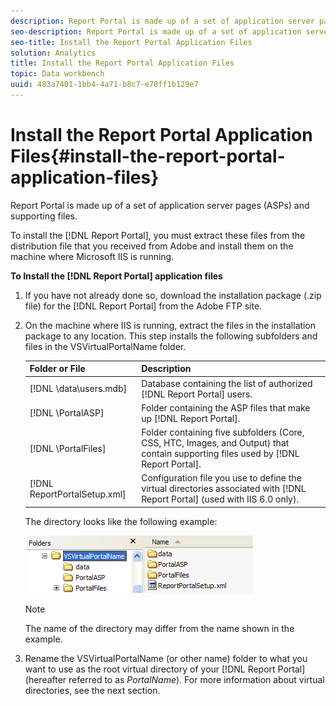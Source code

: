 ```yaml
---
description: Report Portal is made up of a set of application server pages (ASPs) and supporting files.
seo-description: Report Portal is made up of a set of application server pages (ASPs) and supporting files.
seo-title: Install the Report Portal Application Files
solution: Analytics
title: Install the Report Portal Application Files
topic: Data workbench
uuid: 483a7401-1bb4-4a71-b8c7-e70ff1b129e7
---
```


# Install the Report Portal Application Files{#install-the-report-portal-application-files}

Report Portal is made up of a set of application server pages (ASPs) and supporting files.

To install the [!DNL Report Portal], you must extract these files from the distribution file that you received from Adobe and install them on the machine where Microsoft IIS is running.

**To Install the [!DNL Report Portal] application files** 

1. If you have not already done so, download the installation package (.zip file) for the [!DNL Report Portal] from the Adobe FTP site.
1. On the machine where IIS is running, extract the files in the installation package to any location. This step installs the following subfolders and files in the VSVirtualPortalName folder.

   |  Folder or File  | Description  |
   |---|---|
   |  [!DNL \data\users.mdb]  |Database containing the list of authorized [!DNL Report Portal] users.  |
   |  [!DNL \PortalASP\]  |Folder containing the ASP files that make up [!DNL Report Portal].  |
   |  [!DNL \PortalFiles\]  |Folder containing five subfolders (Core, CSS, HTC, Images, and Output) that contain supporting files used by [!DNL Report Portal].  |
   |  [!DNL ReportPortalSetup.xml]  |Configuration file you use to define the virtual directories associated with [!DNL Report Portal] (used with IIS 6.0 only).  |

   The directory looks like the following example:

   ![](assets/rptPort_scrn_installDir.png)

   >[!NOTE]
   >
   >The name of the directory may differ from the name shown in the example.

1. Rename the VSVirtualPortalName (or other name) folder to what you want to use as the root virtual directory of your [!DNL Report Portal] (hereafter referred to as *PortalName*). For more information about virtual directories, see the next section.

